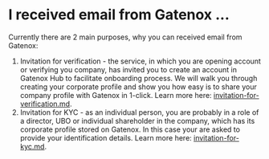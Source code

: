 # I received email from Gatenox ...

Currently there are 2 main purposes, why you can received email from Gatenox:

1. Invitation for verification - the service, in which you are opening account or verifying you company, has invited you to create an account in Gatenox Hub to facilitate onboarding process. We will walk you through creating your corporate profile and show you how easy is to share your company profile with Gatenox in 1-click. Learn more here: [invitation-for-verification.md](invitation-for-verification.md "mention").
2. Invitation for KYC - as an individual person, you are probably in a role of a director, UBO or individual shareholder in the company, which has its corporate profile stored on Gatenox. In this case your are asked to provide your identification details. Learn more here: [invitation-for-kyc.md](invitation-for-kyc.md "mention").
